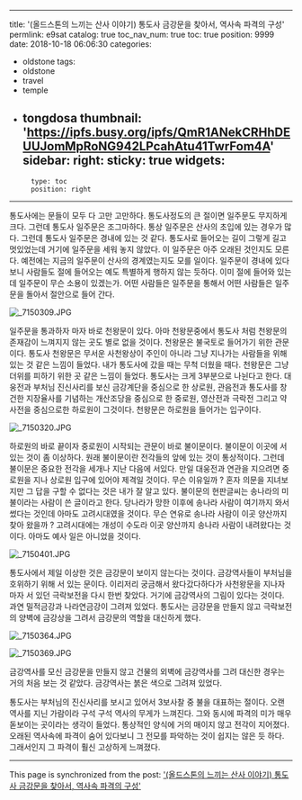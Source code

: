 
---
title: '(올드스톤의 느끼는 산사 이야기) 통도사 금강문을 찾아서, 역사속 파격의 구성'
permlink: e9sat
catalog: true
toc_nav_num: true
toc: true
position: 9999
date: 2018-10-18 06:06:30
categories:
- oldstone
tags:
- oldstone
- travel
- temple
- tongdosa
thumbnail: 'https://ipfs.busy.org/ipfs/QmR1ANekCRHhDEUUJomMpRoNG942LPcahAtu41TwrFom4A'
sidebar:
    right:
        sticky: true
widgets:
    -
        type: toc
        position: right
---


통도사에는 문들이 모두 다 고만 고만하다. 통도사정도의 큰 절이면 일주문도 무지하게 크다. 그런데 통도사 일주문은 조그마하다. 통상 일주문은 산사의 초입에 있는 경우가 많다. 그런데 통도사 일주문은 경내에 있는 것 같다. 통도사로 들어오는 길이 그렇게 길고 멋있었는데 거기에 일주문을 세워 놓지 않았다. 이 일주문은 아주 오래된 것인지도 모른다. 예전에는 지금의 일주문이 산사의 경계였는지도 모를 일이다. 일주문이 경내에 있다보니 사람들도 절에 들어오는 예도 특별하게 행하지 않는 듯하다. 이미 절에 들어와 있는데 일주문이 무슨 소용이 있겠는가. 어떤 사람들은 일주문을 통해서 어떤 사람들은 일주문을 돌아서 절안으로 들어 간다.

![_7150309.JPG](https://ipfs.busy.org/ipfs/QmR1ANekCRHhDEUUJomMpRoNG942LPcahAtu41TwrFom4A)


일주문을 통과하자 마자 바로 천왕문이 있다. 아마 천왕문중에서 통도사 처럼 천왕문의 존재감이 느껴지지 않는 곳도 별로 없을 것이다. 천왕문은 불국토로 들어가기 위한 관문이다. 통도사 천왕문은 무서운 사천왕상이 주인이 아니라 그냥 지나가는 사람들을 위해 있는 것 같은 느낌이 들었다. 내가 통도사에 갔을 때는 무척 더웠을 때다. 천왕문은 그냥 더위를 피하기 위한 곳 같은 느낌이 들었다. 통도사는 크게 3부분으로 나뉜다고 한다. 대웅전과 부처님 진신사리를 보신 금강계단을 중심으로 한 상로원, 관음전과 통도사를 창건한 지장율사를 기념하는 개산조당을 중심으로 한 중로원, 영산전과 극락전 그리고 약사전을 중심으로한 하로원이 그것이다. 천왕문은 하로원을 들어가는 입구이다. 

![_7150320.JPG](https://ipfs.busy.org/ipfs/QmTxCLeNGziuBSMimZzU8pSr8MAynHMup4sitaCLP42Skc)


하로원의 바로 끝이자 중로원이 시작되는 관문이 바로 불이문이다. 불이문이 이곳에 서 있는 것이 좀 이상하다. 원래 불이문이란 전각들의 앞에 있는 것이 통상적이다. 그런데 불이문은 중요한 전각을 세개나 지난 다음에 서있다. 만일 대웅전과 연관을 지으려면 중로원을 지나 상로원 입구에 있어야 제격일 것이다. 무슨 이유일까 ? 혼자 의문을 지녀보지만 그 답을 구할 수 없다는 것은 내가 잘 알고 있다.  불이문의 현판글씨는 송나라의 미불이라는 사람이 쓴 글이라고 한다. 당나라가 망한 이후에 송나라 사람이 여기까지 와서 썼다는 것인데 아마도 고려시대였을 것이다. 무슨 연유로 송나라 사람이 이곳 양산까지 찾아 왔을까 ? 고려시대에는 개성이 수도라 이곳 양산까지 송나라 사람이 내려왔다는 것이다. 아마도 예사 일은 아니었을 것이다. 

![_7150401.JPG](https://ipfs.busy.org/ipfs/Qmb9dNJQcouPLTCr4LojER7oUXt9Y18WwRpRqx4mrkrYZo)


통도사에서 제일 이상한 것은 금강문이 보이지 않는다는 것이다. 금강역사들이 부처님을 호위하기 위해 서 있는 문이다. 이리저리 궁금해서 왔다갔다하다가 사천왕문을 지나자 마자 서 있던 극락보전을 다시 한번 찾았다. 거기에 금강역사의 그림이 있다는 것이다. 과연 밀적금강과 나라연금강이 그려져 있었다. 통도사는 금강문을 만들지 않고 극락보전의 양벽에 금강상을 그려서 금강문의 역할을 대신하게 했다. 

![_7150364.JPG](https://ipfs.busy.org/ipfs/QmbaiwjZcTUxYmJvv51A5uvihfmt1rkfVGSCixhmT1UJ6U)

![_7150369.JPG](https://ipfs.busy.org/ipfs/QmRbMjHRf71iSuFaa5Wi4kD8HgbvzuGA5xTxZcUmJS6BBf)


금강역사를 모신 금강문을 만들지 않고 건물의 외벽에 금강역사를 그려 대신한 경우는 거의 처음 보는 것 같았다. 금강역사는 붉은 색으로 그려져 있었다. 

통도사는 부처님의 진신사리를 보시고 있어서 3보사찰 중 불을 대표하는 절이다. 오랜 역사를 지닌 가람이라 구석 구석 역사의 무게가 느껴진다. 그와 동시에 파격의 미가 매우 돋보이는 곳이라는 생각이 들었다.  통상적인 양식에 거의 매이지 않고 전각이 지어졌다. 오래된 역사속에 파격이 숨어 있다보니 그 전모를 파악하는 것이 쉽지는 않은 듯 하다. 그래서인지 그 파격이 훨신 고상하게 느껴졌다.   

 

 



- - -

This page is synchronized from the post: ['(올드스톤의 느끼는 산사 이야기) 통도사 금강문을 찾아서, 역사속 파격의 구성'](https://steemit.com/@oldstone/e9sat)
